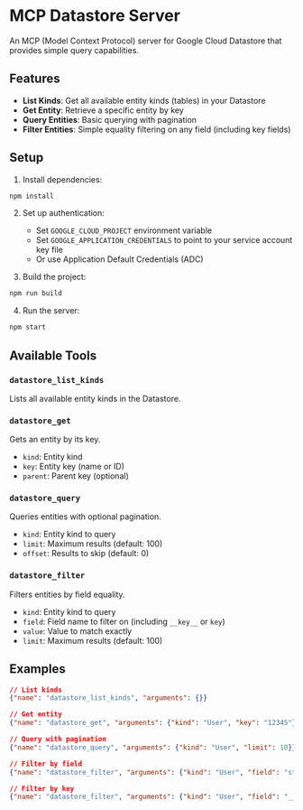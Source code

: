 # MCP Datastore Server

An MCP (Model Context Protocol) server for Google Cloud Datastore that provides simple query capabilities.

## Features

- **List Kinds**: Get all available entity kinds (tables) in your Datastore
- **Get Entity**: Retrieve a specific entity by key
- **Query Entities**: Basic querying with pagination
- **Filter Entities**: Simple equality filtering on any field (including key fields)

## Setup

1. Install dependencies:
```bash
npm install
```

2. Set up authentication:
   - Set `GOOGLE_CLOUD_PROJECT` environment variable
   - Set `GOOGLE_APPLICATION_CREDENTIALS` to point to your service account key file
   - Or use Application Default Credentials (ADC)

3. Build the project:
```bash
npm run build
```

4. Run the server:
```bash
npm start
```

## Available Tools

### `datastore_list_kinds`
Lists all available entity kinds in the Datastore.

### `datastore_get`
Gets an entity by its key.
- `kind`: Entity kind
- `key`: Entity key (name or ID)
- `parent`: Parent key (optional)

### `datastore_query`
Queries entities with optional pagination.
- `kind`: Entity kind to query
- `limit`: Maximum results (default: 100)
- `offset`: Results to skip (default: 0)

### `datastore_filter`
Filters entities by field equality.
- `kind`: Entity kind to query
- `field`: Field name to filter on (including `__key__` or `key`)
- `value`: Value to match exactly
- `limit`: Maximum results (default: 100)

## Examples

```json
// List kinds
{"name": "datastore_list_kinds", "arguments": {}}

// Get entity
{"name": "datastore_get", "arguments": {"kind": "User", "key": "12345"}}

// Query with pagination
{"name": "datastore_query", "arguments": {"kind": "User", "limit": 10}}

// Filter by field
{"name": "datastore_filter", "arguments": {"kind": "User", "field": "status", "value": "active"}}

// Filter by key
{"name": "datastore_filter", "arguments": {"kind": "User", "field": "__key__", "value": "12345"}}
```